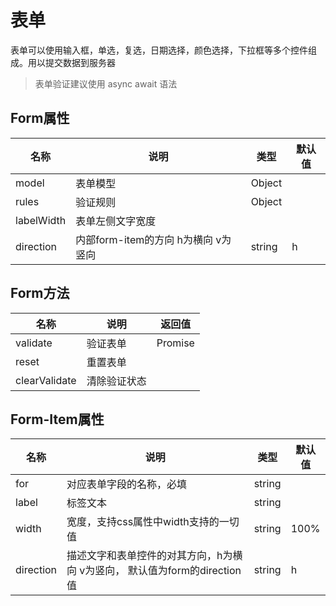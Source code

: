 # 表单

表单可以使用输入框，单选，复选，日期选择，颜色选择，下拉框等多个控件组成。用以提交数据到服务器

<demo path="./FormDemo1.vue"></demo>

> 表单验证建议使用 async await 语法

## Form属性

| 名称       | 说明                                | 类型   | 默认值 |
| ---------- | ----------------------------------- | ------ | ------ |
| model      | 表单模型                            | Object |        |
| rules      | 验证规则                            | Object |        |
| labelWidth | 表单左侧文字宽度                    |        |        |
| direction  | 内部form-item的方向 h为横向 v为竖向 | string | h      |

## Form方法

| 名称          | 说明         | 返回值  |
| ------------- | ------------ | ------- |
| validate      | 验证表单     | Promise |
| reset         | 重置表单     |         |
| clearValidate | 清除验证状态 |         |

## Form-Item属性

| 名称      | 说明                                                         | 类型   | 默认值 |
| --------- | ------------------------------------------------------------ | ------ | ------ |
| for       | 对应表单字段的名称，必填                                     | string |        |
| label     | 标签文本                                                     | string |        |
| width     | 宽度，支持css属性中width支持的一切值                         | string | 100%   |
| direction | 描述文字和表单控件的对其方向，h为横向 v为竖向， 默认值为form的direction值 | string | h      |


